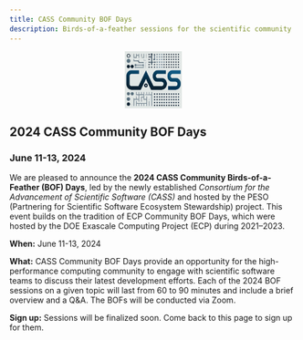 ```yaml
---
title: CASS Community BOF Days
description: Birds-of-a-feather sessions for the scientific community
---
```


<div style="display: flex; justify-content: center;">
    <img src="CASS-Logo-V2.png" width="100" height="100">
</div>

## 2024 CASS Community BOF Days
### June 11-13, 2024

We are pleased to announce the **2024 CASS Community Birds-of-a-Feather (BOF) Days**, led by the newly established _Consortium for the Advancement of Scientific Software (CASS)_ and hosted by the PESO (Partnering for Scientific Software Ecosystem Stewardship) project.  This event builds on the tradition of ECP Community BOF Days, which were hosted by the DOE Exascale Computing Project (ECP) during 2021–2023. 

**When:** June 11-13, 2024

**What:** CASS Community BOF Days provide an opportunity for the high-performance computing community to engage with scientific software teams to discuss their latest development efforts.  Each of the 2024 BOF sessions on a given topic will last from 60 to 90 minutes and include a brief overview and a Q&A. The BOFs will be conducted via Zoom.

**Sign up:** Sessions will be finalized soon.  Come back to this page to sign up for them.
